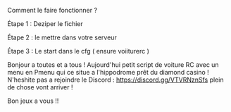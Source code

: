 Comment le faire fonctionner ?

Étape 1 : Deziper le fichier

Étape 2 : le mettre dans votre serveur

Étape 3 : Le start dans le cfg ( ensure voiiturerc )

Bonjour a toutes et a tous ! Aujourd'hui petit script de voiture RC avec un menu en Pmenu qui ce situe a l'hippodrome prêt du diamond casino !
N'heshite pas a rejoindre le Discord : https://discord.gg/VTVRNznSfs plein de chose vont arriver !

Bon jeux a vous !!
